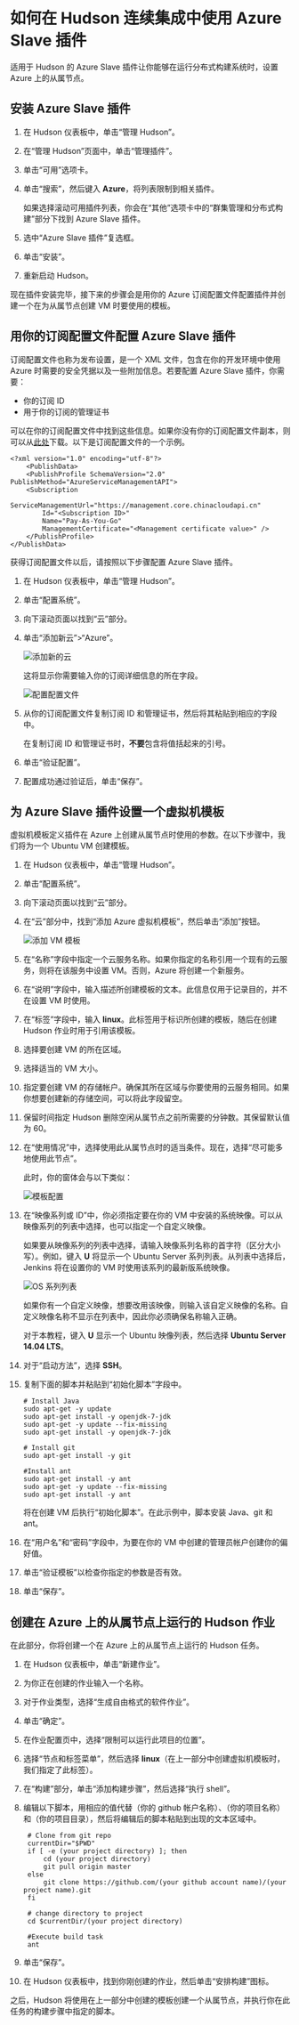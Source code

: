 <properties
    pageTitle="如何在 Hudson 连续集成中使用 Azure Slave 插件"
    description="说明如何在 Hudson 连续集成中使用 Azure Slave 插件"
	services="storage" 
	documentationCenter="java" 
	authors="rmcmurray" 
	manager="wpickett" 
	editor="jimbe" />

<tags
	ms.service="storage" 
	ms.date="01/11/2016"
	wacn.date="02/25/2016"/>

# 如何在 Hudson 连续集成中使用 Azure Slave 插件

适用于 Hudson 的 Azure Slave 插件让你能够在运行分布式构建系统时，设置 Azure 上的从属节点。

## 安装 Azure Slave 插件
1. 在 Hudson 仪表板中，单击“管理 Hudson”。
2. 在“管理 Hudson”页面中，单击“管理插件”。
3. 单击“可用”选项卡。
4. 单击“搜索”，然后键入 **Azure**，将列表限制到相关插件。

	如果选择滚动可用插件列表，你会在“其他”选项卡中的“群集管理和分布式构建”部分下找到 Azure Slave 插件。

5. 选中“Azure Slave 插件”复选框。
6. 单击“安装”。
7. 重新启动 Hudson。

现在插件安装完毕，接下来的步骤会是用你的 Azure 订阅配置文件配置插件并创建一个在为从属节点创建 VM 时要使用的模板。


## 用你的订阅配置文件配置 Azure Slave 插件

订阅配置文件也称为发布设置，是一个 XML 文件，包含在你的开发环境中使用 Azure 时需要的安全凭据以及一些附加信息。若要配置 Azure Slave 插件，你需要：

* 你的订阅 ID
* 用于你的订阅的管理证书

可以在你的订阅配置文件中找到这些信息。如果你没有你的订阅配置文件副本，则可以从[此处](https://manage.windowsazure.cn/publishsettings/Index?SchemaVersion=2.0)下载。以下是订阅配置文件的一个示例。

	<?xml version="1.0" encoding="utf-8"?>
		<PublishData>
  		<PublishProfile SchemaVersion="2.0" PublishMethod="AzureServiceManagementAPI">
    	<Subscription
      		ServiceManagementUrl="https://management.core.chinacloudapi.cn"
      		Id="<Subscription ID>"
      		Name="Pay-As-You-Go"
			ManagementCertificate="<Management certificate value>" />
  		</PublishProfile>
	</PublishData>

获得订阅配置文件以后，请按照以下步骤配置 Azure Slave 插件。

1. 在 Hudson 仪表板中，单击“管理 Hudson”。
2. 单击“配置系统”。
3. 向下滚动页面以找到“云”部分。
4. 单击“添加新云”>“Azure”。

	![添加新的云](./media/azure-slave-plugin-for-hudson/hudson-setup-addcloud.png)

	这将显示你需要输入你的订阅详细信息的所在字段。

	![配置配置文件](./media/azure-slave-plugin-for-hudson/hudson-setup-configureprofile.png)

5. 从你的订阅配置文件复制订阅 ID 和管理证书，然后将其粘贴到相应的字段中。

	在复制订阅 ID 和管理证书时，**不要**包含将值括起来的引号。

6. 单击“验证配置”。
7. 配置成功通过验证后，单击“保存”。

## 为 Azure Slave 插件设置一个虚拟机模板

虚拟机模板定义插件在 Azure 上创建从属节点时使用的参数。在以下步骤中，我们将为一个 Ubuntu VM 创建模板。

1. 在 Hudson 仪表板中，单击“管理 Hudson”。
2. 单击“配置系统”。
3. 向下滚动页面以找到“云”部分。
4. 在“云”部分中，找到“添加 Azure 虚拟机模板”，然后单击“添加”按钮。

	![添加 VM 模板](./media/azure-slave-plugin-for-hudson/hudson-setup-addnewvmtemplate.png)

5. 在“名称”字段中指定一个云服务名称。如果你指定的名称引用一个现有的云服务，则将在该服务中设置 VM。否则，Azure 将创建一个新服务。
6. 在“说明”字段中，输入描述所创建模板的文本。此信息仅用于记录目的，并不在设置 VM 时使用。
7. 在“标签”字段中，输入 **linux**。此标签用于标识所创建的模板，随后在创建 Hudson 作业时用于引用该模板。
8. 选择要创建 VM 的所在区域。
9. 选择适当的 VM 大小。
10. 指定要创建 VM 的存储帐户。确保其所在区域与你要使用的云服务相同。如果你想要创建新的存储空间，可以将此字段留空。
11. 保留时间指定 Hudson 删除空闲从属节点之前所需要的分钟数。其保留默认值为 60。
12. 在“使用情况”中，选择使用此从属节点时的适当条件。现在，选择“尽可能多地使用此节点”。

	此时，你的窗体会与以下类似：

	![模板配置](./media/azure-slave-plugin-for-hudson/hudson-setup-templateconfig1-withdata.png)

13. 在“映像系列或 ID”中，你必须指定要在你的 VM 中安装的系统映像。可以从映像系列的列表中选择，也可以指定一个自定义映像。

	如果要从映像系列的列表中选择，请输入映像系列名称的首字符（区分大小写）。例如，键入 **U** 将显示一个 Ubuntu Server 系列列表。从列表中选择后，Jenkins 将在设置你的 VM 时使用该系列的最新版系统映像。

	![OS 系列列表](./media/azure-slave-plugin-for-hudson/hudson-oslist.png)

	如果你有一个自定义映像，想要改用该映像，则输入该自定义映像的名称。自定义映像名称不显示在列表中，因此你必须确保名称输入正确。

	对于本教程，键入 **U** 显示一个 Ubuntu 映像列表，然后选择 **Ubuntu Server 14.04 LTS**。

14. 对于“启动方法”，选择 **SSH**。
15. 复制下面的脚本并粘贴到“初始化脚本”字段中。

		# Install Java
		sudo apt-get -y update
		sudo apt-get install -y openjdk-7-jdk
		sudo apt-get -y update --fix-missing
		sudo apt-get install -y openjdk-7-jdk

		# Install git
		sudo apt-get install -y git

		#Install ant
		sudo apt-get install -y ant
		sudo apt-get -y update --fix-missing
		sudo apt-get install -y ant

	将在创建 VM 后执行“初始化脚本”。在此示例中，脚本安装 Java、git 和 ant。

16. 在“用户名”和“密码”字段中，为要在你的 VM 中创建的管理员帐户创建你的偏好值。
17. 单击“验证模板”以检查你指定的参数是否有效。
18. 单击“保存”。


## 创建在 Azure 上的从属节点上运行的 Hudson 作业

在此部分，你将创建一个在 Azure 上的从属节点上运行的 Hudson 任务。

1. 在 Hudson 仪表板中，单击“新建作业”。
2. 为你正在创建的作业输入一个名称。
3. 对于作业类型，选择“生成自由格式的软件作业”。
4. 单击“确定”。
5. 在作业配置页中，选择“限制可以运行此项目的位置”。
6. 选择“节点和标签菜单”，然后选择 **linux**（在上一部分中创建虚拟机模板时，我们指定了此标签）。

7. 在“构建”部分，单击“添加构建步骤”，然后选择“执行 shell”。
8. 编辑以下脚本，用相应的值代替（你的 github 帐户名称）、（你的项目名称）和（你的项目目录），然后将编辑后的脚本粘贴到出现的文本区域中。


		# Clone from git repo
		currentDir="$PWD"
		if [ -e (your project directory) ]; then
  			cd (your project directory)
  			git pull origin master
		else
  			git clone https://github.com/(your github account name)/(your project name).git
		fi

		# change directory to project
		cd $currentDir/(your project directory)

		#Execute build task
		ant

9. 单击“保存”。
10. 在 Hudson 仪表板中，找到你刚创建的作业，然后单击“安排构建”图标。 

之后，Hudson 将使用在上一部分中创建的模板创建一个从属节点，并执行你在此任务的构建步骤中指定的脚本。

<!---HONumber=Mooncake_0215_2016-->